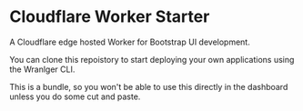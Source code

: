 # Cloudflare Worker Starter

A Cloudflare edge hosted Worker for Bootstrap UI development.  

You can clone this repoistory to start deploying your own applications using the Wranlger CLI.  

This is a bundle, so you won't be able to use this directly in the dashboard unless you do some cut and paste.  